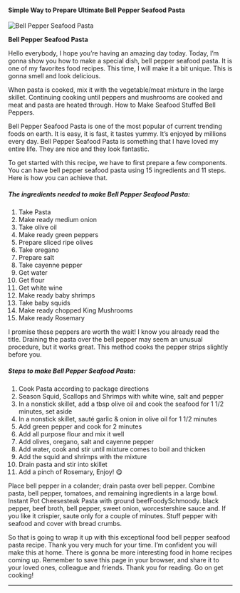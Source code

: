             

#### Simple Way to Prepare Ultimate Bell Pepper Seafood Pasta

![Bell Pepper Seafood Pasta](https://img-global.cpcdn.com/recipes/c4572f99151b8f45/751x532cq70/bell-pepper-seafood-pasta-recipe-main-photo.jpg)

**Bell Pepper Seafood Pasta**

Hello everybody, I hope you’re having an amazing day today. Today, I’m gonna show you how to make a special dish, bell pepper seafood pasta. It is one of my favorites food recipes. This time, I will make it a bit unique. This is gonna smell and look delicious.

When pasta is cooked, mix it with the vegetable/meat mixture in the large skillet. Continuing cooking until peppers and mushrooms are cooked and meat and pasta are heated through. How to Make Seafood Stuffed Bell Peppers.

Bell Pepper Seafood Pasta is one of the most popular of current trending foods on earth. It is easy, it is fast, it tastes yummy. It’s enjoyed by millions every day. Bell Pepper Seafood Pasta is something that I have loved my entire life. They are nice and they look fantastic.

To get started with this recipe, we have to first prepare a few components. You can have bell pepper seafood pasta using 15 ingredients and 11 steps. Here is how you can achieve that.

##### The ingredients needed to make Bell Pepper Seafood Pasta:

1.  Take Pasta
2.  Make ready medium onion
3.  Take olive oil
4.  Make ready green peppers
5.  Prepare sliced ripe olives
6.  Take oregano
7.  Prepare salt
8.  Take cayenne pepper
9.  Get water
10.  Get flour
11.  Get white wine
12.  Make ready baby shrimps
13.  Take baby squids
14.  Make ready chopped King Mushrooms
15.  Make ready Rosemary

I promise these peppers are worth the wait! I know you already read the title. Draining the pasta over the bell pepper may seem an unusual procedure, but it works great. This method cooks the pepper strips slightly before you.

##### Steps to make Bell Pepper Seafood Pasta:

1.  Cook Pasta according to package directions
2.  Season Squid, Scallops and Shrimps with white wine, salt and pepper
3.  In a nonstick skillet, add a tbsp olive oil and cook the seafood for 1 1/2 minutes, set aside
4.  In a nonstick skillet, sauté garlic & onion in olive oil for 1 1/2 minutes
5.  Add green pepper and cook for 2 minutes
6.  Add all purpose flour and mix it well
7.  Add olives, oregano, salt and cayenne pepper
8.  Add water, cook and stir until mixture comes to boil and thicken
9.  Add the squid and shrimps with the mixture
10.  Drain pasta and stir into skillet
11.  Add a pinch of Rosemary, Enjoy! 😋

Place bell pepper in a colander; drain pasta over bell pepper. Combine pasta, bell pepper, tomatoes, and remaining ingredients in a large bowl. Instant Pot Cheesesteak Pasta with ground beefFoodySchmoody. black pepper, beef broth, bell pepper, sweet onion, worcestershire sauce and. If you like it crispier, saute only for a couple of minutes. Stuff pepper with seafood and cover with bread crumbs.

So that is going to wrap it up with this exceptional food bell pepper seafood pasta recipe. Thank you very much for your time. I’m confident you will make this at home. There is gonna be more interesting food in home recipes coming up. Remember to save this page in your browser, and share it to your loved ones, colleague and friends. Thank you for reading. Go on get cooking!

* * *